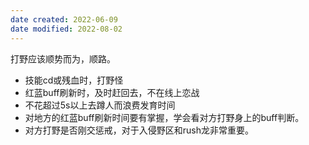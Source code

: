 ```yaml
---
date created: 2022-06-09
date modified: 2022-08-02
---
```


打野应该顺势而为，顺路。

- 技能cd或残血时，打野怪
- 红蓝buff刷新时，及时赶回去，不在线上恋战
- 不花超过5s以上去蹲人而浪费发育时间
- 对地方的红蓝buff刷新时间要有掌握，学会看对方打野身上的buff判断。
- 对方打野是否刚交惩戒，对于入侵野区和rush龙非常重要。
